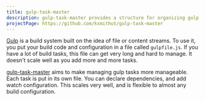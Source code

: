 ```yaml
---
title: gulp-task-master
description: gulp-task-master provides a structure for organizing gulp tasks which is scalable and easy-to-understand.
projectPage: https://github.com/ksmithut/gulp-task-master
---
```


[Gulp](http://gulpjs.com/) is a build system built on the idea of file or
content streams. To use it, you put your build code and configuration in a
file called `gulpfile.js`. If you have a lot of build tasks, this file can get
very long and hard to manage. It doesn't scale well as you add more and more
tasks.

[gulp-task-master](https://github.com/ksmithut/gulp-task-master) aims to make
managing gulp tasks more manageable. Each task is put in its own file. You can
declare dependencies, and add watch configuration. This scales very well, and
is flexible to almost any build configuration.
